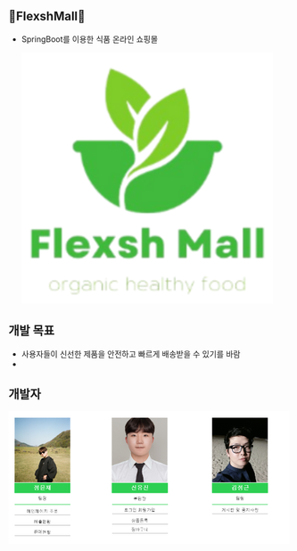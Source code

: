 ## 🥗FlexshMall🥗
- SpringBoot를 이용한 식품 온라인 쇼핑몰

  ![FlexshMall](https://github.com/Younjae0322/minishoppingmall/blob/main/src/main/resources/static/assets/flexshmall2.png)

## 개발 목표
- 사용자들이 신선한 제품을 안전하고 빠르게 배송받을 수 있기를 바람
- 


## 개발자
  ![develop](https://github.com/Younjae0322/minishoppingmall/blob/main/src/main/resources/static/assets/develop.PNG)



